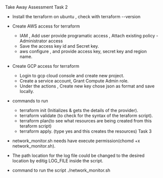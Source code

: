 Take Away Assessment
Task 2
* Install the terraform on ubuntu , check with terraform --version
* Create AWS access for terraform
    * IAM , Add user provide programatic access , Attach existing policy - Administrator access
    * Save the access key id and Secret key.
    * aws configure , and provide access key, secret key and region name.
* Create GCP access for terraform
    * Login to gcp cloud console and create new project.
    * Create a service account, Grant Compute Admin role.
    * Under the actions , Create new key chose json as format and save locally.
* commands to run
    * terraform init (Initializes & gets the details of the provider).
    * terraform validate (to check for the syntax of the teraform script).
    * terraform plan(to see what resources are being created from this teraform script)
    * terraform apply. (type yes and this creates the resources)
Task 3 

* network_monitor.sh needs have execute permission(chomd +x network_monitor.sh).
* The path location for the log file could be changed to the desired location by editig LOG_FILE inside the script.
* command to run the script ./network_monitor.sh <ipaddress> <hostanme> 
